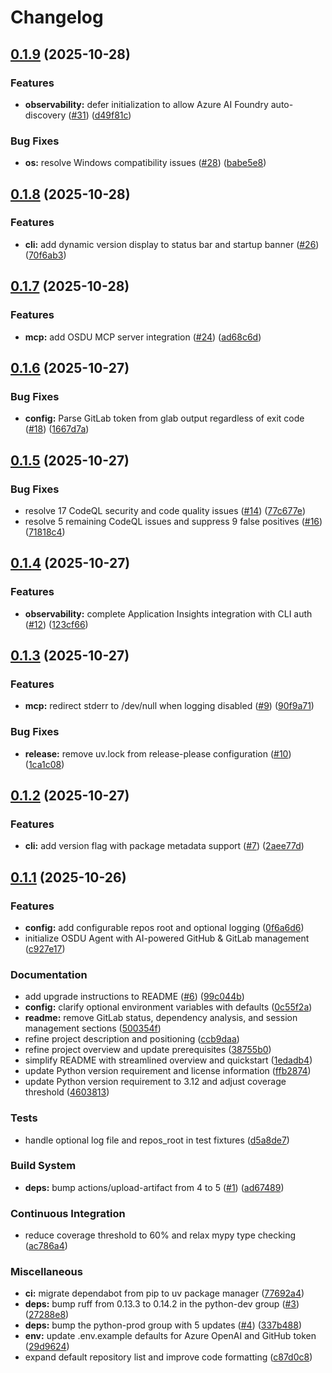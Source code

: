 # Changelog

## [0.1.9](https://github.com/danielscholl/osdu-agent/compare/osdu-agent-v0.1.8...osdu-agent-v0.1.9) (2025-10-28)


### Features

* **observability:** defer initialization to allow Azure AI Foundry auto-discovery ([#31](https://github.com/danielscholl/osdu-agent/issues/31)) ([d49f81c](https://github.com/danielscholl/osdu-agent/commit/d49f81ceba9fbb57ee85e110ed5acf9d9e99a9ae))


### Bug Fixes

* **os:** resolve Windows compatibility issues ([#28](https://github.com/danielscholl/osdu-agent/issues/28)) ([babe5e8](https://github.com/danielscholl/osdu-agent/commit/babe5e8bb8d58c27e62bc2f8227453101e41e6a7))

## [0.1.8](https://github.com/danielscholl/osdu-agent/compare/osdu-agent-v0.1.7...osdu-agent-v0.1.8) (2025-10-28)


### Features

* **cli:** add dynamic version display to status bar and startup banner ([#26](https://github.com/danielscholl/osdu-agent/issues/26)) ([70f6ab3](https://github.com/danielscholl/osdu-agent/commit/70f6ab32c93894a7fef359f0581cf5b2df647a23))

## [0.1.7](https://github.com/danielscholl/osdu-agent/compare/osdu-agent-v0.1.6...osdu-agent-v0.1.7) (2025-10-28)


### Features

* **mcp:** add OSDU MCP server integration ([#24](https://github.com/danielscholl/osdu-agent/issues/24)) ([ad68c6d](https://github.com/danielscholl/osdu-agent/commit/ad68c6dd6a14ebd2060f9cb1ba60b4b3d22f3609))

## [0.1.6](https://github.com/danielscholl/osdu-agent/compare/osdu-agent-v0.1.5...osdu-agent-v0.1.6) (2025-10-27)


### Bug Fixes

* **config:** Parse GitLab token from glab output regardless of exit code ([#18](https://github.com/danielscholl/osdu-agent/issues/18)) ([1667d7a](https://github.com/danielscholl/osdu-agent/commit/1667d7a507d8e1df4c7a757e6e54f7506cebceb1))

## [0.1.5](https://github.com/danielscholl/osdu-agent/compare/osdu-agent-v0.1.4...osdu-agent-v0.1.5) (2025-10-27)


### Bug Fixes

* resolve 17 CodeQL security and code quality issues ([#14](https://github.com/danielscholl/osdu-agent/issues/14)) ([77c677e](https://github.com/danielscholl/osdu-agent/commit/77c677e4d7023ec5a17238966ce098afc0b64440))
* resolve 5 remaining CodeQL issues and suppress 9 false positives ([#16](https://github.com/danielscholl/osdu-agent/issues/16)) ([71818c4](https://github.com/danielscholl/osdu-agent/commit/71818c4fb9b07ce03993fe749681e425fceca3b1))

## [0.1.4](https://github.com/danielscholl/osdu-agent/compare/osdu-agent-v0.1.3...osdu-agent-v0.1.4) (2025-10-27)


### Features

* **observability:** complete Application Insights integration with CLI auth ([#12](https://github.com/danielscholl/osdu-agent/issues/12)) ([123cf66](https://github.com/danielscholl/osdu-agent/commit/123cf66e06698aed97d92c7f4ae9471ec238ccf7))

## [0.1.3](https://github.com/danielscholl/osdu-agent/compare/osdu-agent-v0.1.2...osdu-agent-v0.1.3) (2025-10-27)


### Features

* **mcp:** redirect stderr to /dev/null when logging disabled ([#9](https://github.com/danielscholl/osdu-agent/issues/9)) ([90f9a71](https://github.com/danielscholl/osdu-agent/commit/90f9a7189f268ae2f398b63793bb5fed015c8de3))


### Bug Fixes

* **release:** remove uv.lock from release-please configuration ([#10](https://github.com/danielscholl/osdu-agent/issues/10)) ([1ca1c08](https://github.com/danielscholl/osdu-agent/commit/1ca1c08b83f825036db3373f28cf32cd82ede64f))

## [0.1.2](https://github.com/danielscholl/osdu-agent/compare/osdu-agent-v0.1.1...osdu-agent-v0.1.2) (2025-10-27)


### Features

* **cli:** add version flag with package metadata support ([#7](https://github.com/danielscholl/osdu-agent/issues/7)) ([2aee77d](https://github.com/danielscholl/osdu-agent/commit/2aee77d5bf8c3f906097ae54a40fd817b03a2a2e))

## [0.1.1](https://github.com/danielscholl/osdu-agent/compare/osdu-agent-v0.1.0...osdu-agent-v0.1.1) (2025-10-26)


### Features

* **config:** add configurable repos root and optional logging ([0f6a6d6](https://github.com/danielscholl/osdu-agent/commit/0f6a6d6c138d69ac2f342518d1a8e260bc23429f))
* initialize OSDU Agent with AI-powered GitHub & GitLab management ([c927e17](https://github.com/danielscholl/osdu-agent/commit/c927e173a3b9d4e12d714d1da93045a67e9994f0))


### Documentation

* add upgrade instructions to README ([#6](https://github.com/danielscholl/osdu-agent/issues/6)) ([99c044b](https://github.com/danielscholl/osdu-agent/commit/99c044b40a5ceef3504b0d1e3c2400ead8d77878))
* **config:** clarify optional environment variables with defaults ([0c55f2a](https://github.com/danielscholl/osdu-agent/commit/0c55f2aa82cd3ea7e166ac91348bde6d0bfccde0))
* **readme:** remove GitLab status, dependency analysis, and session management sections ([500354f](https://github.com/danielscholl/osdu-agent/commit/500354fdcb6a6b8b5c702fb4530e6c4fb194a834))
* refine project description and positioning ([ccb9daa](https://github.com/danielscholl/osdu-agent/commit/ccb9daa359e02c9b46510c0da87e14c5036883c1))
* refine project overview and update prerequisites ([38755b0](https://github.com/danielscholl/osdu-agent/commit/38755b097d8e3d78b66bda33de2a6e055b52a22b))
* simplify README with streamlined overview and quickstart ([1edadb4](https://github.com/danielscholl/osdu-agent/commit/1edadb4f8e52504168bb1b6096db71b0d49068db))
* update Python version requirement and license information ([ffb2874](https://github.com/danielscholl/osdu-agent/commit/ffb28746c889ac21a1987b320dd8ceb77ee5b1aa))
* update Python version requirement to 3.12 and adjust coverage threshold ([4603813](https://github.com/danielscholl/osdu-agent/commit/46038136660ed7d8758f99c195afee801b2600fd))


### Tests

* handle optional log file and repos_root in test fixtures ([d5a8de7](https://github.com/danielscholl/osdu-agent/commit/d5a8de7b6c7baa2850c4c5591b56f3ab5f869167))


### Build System

* **deps:** bump actions/upload-artifact from 4 to 5 ([#1](https://github.com/danielscholl/osdu-agent/issues/1)) ([ad67489](https://github.com/danielscholl/osdu-agent/commit/ad67489c224fc6420c8c797c4adbe996b59c1ca2))


### Continuous Integration

* reduce coverage threshold to 60% and relax mypy type checking ([ac786a4](https://github.com/danielscholl/osdu-agent/commit/ac786a43a707afbce4fd09570ebc03d552e1b92f))


### Miscellaneous

* **ci:** migrate dependabot from pip to uv package manager ([77692a4](https://github.com/danielscholl/osdu-agent/commit/77692a4fb480093f3f162b359d9f7906cb9d4257))
* **deps:** bump ruff from 0.13.3 to 0.14.2 in the python-dev group ([#3](https://github.com/danielscholl/osdu-agent/issues/3)) ([27288e8](https://github.com/danielscholl/osdu-agent/commit/27288e8f76e98a3bfcf479bc64e28218d986f3dd))
* **deps:** bump the python-prod group with 5 updates ([#4](https://github.com/danielscholl/osdu-agent/issues/4)) ([337b488](https://github.com/danielscholl/osdu-agent/commit/337b4887cf704d046ca2c5dc5055b47a906c2ae4))
* **env:** update .env.example defaults for Azure OpenAI and GitHub token ([29d9624](https://github.com/danielscholl/osdu-agent/commit/29d96249f747b0f92f3c24e45fd9b5d5f4324f62))
* expand default repository list and improve code formatting ([c87d0c8](https://github.com/danielscholl/osdu-agent/commit/c87d0c8381a84ac203d265456e4b84d70029d179))
